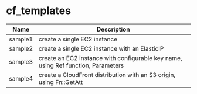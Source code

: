 # cf_templates

| Name | Description |
|------|-------------|
|sample1|create a single EC2 instance|
|sample2|create a single EC2 instance with an ElasticIP|
|sample3|create an EC2 instance with configurable key name, using Ref function, Parameters|
|sample4|create a CloudFront distribution with an S3 origin, using Fn::GetAtt|